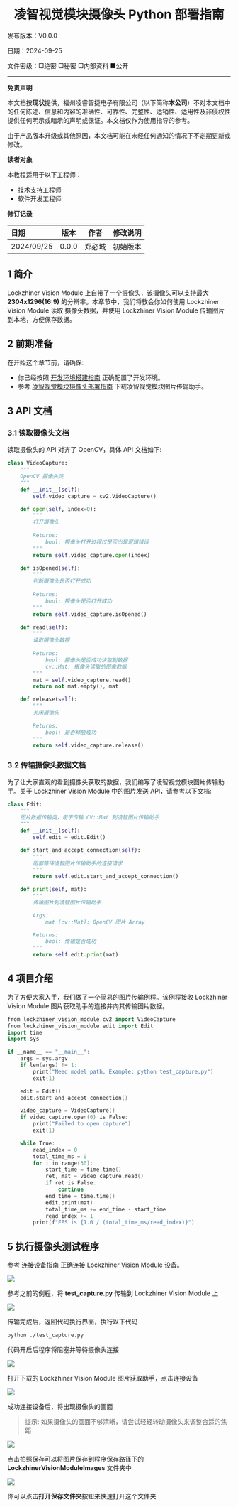 <h1 align="center">凌智视觉模块摄像头 Python 部署指南</h1>

发布版本：V0.0.0

日期：2024-09-25

文件密级：□绝密 □秘密 □内部资料 ■公开  

---

**免责声明**  

本文档按**现状**提供，福州凌睿智捷电子有限公司（以下简称**本公司**）不对本文档中的任何陈述、信息和内容的准确性、可靠性、完整性、适销性、适用性及非侵权性提供任何明示或暗示的声明或保证。本文档仅作为使用指导的参考。  

由于产品版本升级或其他原因，本文档可能在未经任何通知的情况下不定期更新或修改。  

**读者对象**  

本教程适用于以下工程师：  

- 技术支持工程师  
- 软件开发工程师  

**修订记录**  

| **日期**   | **版本** | **作者** | **修改说明** |
| :--------- | -------- | -------- | ------------ |
| 2024/09/25 | 0.0.0    | 郑必城     | 初始版本     |

## 1 简介

Lockzhiner Vision Module 上自带了一个摄像头，该摄像头可以支持最大 **2304x1296(16:9)** 的分辨率。本章节中，我们将教会你如何使用 Lockzhiner Vision Module 读取 摄像头数据，并使用 Lockzhiner Vision Module 传输图片到本地，方便保存数据。

## 2 前期准备

在开始这个章节前，请确保:

- 你已经按照 [开发环境搭建指南](../../../../docs/introductory_tutorial/python_development_environment.md) 正确配置了开发环境。
- 参考 [凌智视觉模块摄像头部署指南](../README.md) 下载凌智视觉模块图片传输助手。

## 3 API 文档

### 3.1 读取摄像头文档

读取摄像头的 API 对齐了 OpenCV，具体 API 文档如下:

```python
class VideoCapture:
    """
    OpenCV 摄像头类
    """
    def __init__(self):
        self.video_capture = cv2.VideoCapture()

    def open(self, index=0):
        """
        打开摄像头
        
        Returns:
            bool: 摄像头打开过程过是否出现逻辑错误
        """
        return self.video_capture.open(index)

    def isOpened(self):
        """
        判断摄像头是否打开成功
        
        Returns:
            bool: 摄像头是否打开成功
        """
        return self.video_capture.isOpened()

    def read(self):
        """
        读取摄像头数据
        
        Returns:
            bool: 摄像头是否成功读取到数据
            cv::Mat: 摄像头读取的图像数据
        """
        mat = self.video_capture.read()
        return not mat.empty(), mat

    def release(self):
        """
        关闭摄像头
        
        Returns:
            bool: 是否释放成功
        """
        return self.video_capture.release()
```

### 3.2 传输摄像头数据文档

为了让大家直观的看到摄像头获取的数据，我们编写了凌智视觉模块图片传输助手。关于 Lockzhiner Vision Module 中的图片发送 API，请参考以下文档:

```python
class Edit:
    """
    图片数据传输类，用于传输 CV::Mat 到凌智图片传输助手
    """
    def __init__(self):
        self.edit = edit.Edit()

    def start_and_accept_connection(self):
        """
        阻塞等待凌智图片传输助手的连接请求
        """
        return self.edit.start_and_accept_connection()

    def print(self, mat):
        """
        传输图片到凌智图片传输助手

        Args:
            mat (cv::Mat): OpenCV 图片 Array

        Returns:
            bool: 传输是否成功
        """
        return self.edit.print(mat)
```

## 4 项目介绍

为了方便大家入手，我们做了一个简易的图片传输例程。该例程接收 Lockzhiner Vision Module 图片获取助手的连接并向其传输图片数据。

```cpp
from lockzhiner_vision_module.cv2 import VideoCapture
from lockzhiner_vision_module.edit import Edit
import time
import sys

if __name__ == "__main__":
    args = sys.argv
    if len(args) != 1:
        print("Need model path. Example: python test_capture.py")
        exit(1)

    edit = Edit()
    edit.start_and_accept_connection()

    video_capture = VideoCapture()
    if video_capture.open(0) is False:
        print("Failed to open capture")
        exit(1)

    while True:
        read_index = 0
        total_time_ms = 0
        for i in range(30):
            start_time = time.time()
            ret, mat = video_capture.read()
            if ret is False:
                continue
            end_time = time.time()
            edit.print(mat)
            total_time_ms += end_time - start_time
            read_index += 1
        print(f"FPS is {1.0 / (total_time_ms/read_index)}")
```

## 5 执行摄像头测试程序

参考 [连接设备指南](../../../../docs/introductory_tutorial/connect_device_using_ssh.md) 正确连接 Lockzhiner Vision Module 设备。

![](../../../../docs/introductory_tutorial/images/connect_device_using_ssh/ssh_success.png)

参考之前的例程，将 **test_capture.py** 传输到 Lockzhiner Vision Module 上

![](images/sftp.png)

传输完成后，返回代码执行界面，执行以下代码

```bash
python ./test_capture.py
```

代码开启后程序将阻塞并等待摄像头连接

![](images/result_0.png)

打开下载的 Lockzhiner Vision Module 图片获取助手，点击连接设备

![](../images/result_1.png)

成功连接设备后，将出现摄像头的画面

> 提示:
> 如果摄像头的画面不够清晰，请尝试轻轻转动摄像头来调整合适的焦距

![](../images/result_2.png)

点击拍照保存可以将图片保存到程序保存路径下的 **LockzhinerVisionModuleImages** 文件夹中

![](../images/result_3.png)

你可以点击**打开保存文件夹**按钮来快速打开这个文件夹
